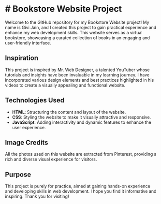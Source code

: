 # # Bookstore Website Project

Welcome to the GitHub repository for my Bookstore Website project! My name is Givi Jain, and I created this project to gain practical experience and enhance my web development skills. This website serves as a virtual bookstore, showcasing a curated collection of books in an engaging and user-friendly interface.

## Inspiration

This project is inspired by Mr. Web Designer, a talented YouTuber whose tutorials and insights have been invaluable in my learning journey. I have incorporated various design elements and best practices highlighted in his videos to create a visually appealing and functional website.

## Technologies Used

- **HTML**: Structuring the content and layout of the website.
- **CSS**: Styling the website to make it visually attractive and responsive.
- **JavaScript**: Adding interactivity and dynamic features to enhance the user experience.

## Image Credits

All the photos used on this website are extracted from Pinterest, providing a rich and diverse visual experience for visitors.

## Purpose

This project is purely for practice, aimed at gaining hands-on experience and developing skills in web development. I hope you find it informative and inspiring. Thank you for visiting!
